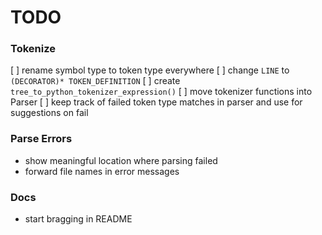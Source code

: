 # TODO

### Tokenize
[ ] rename symbol type to token type everywhere
[ ] change `LINE` to `(DECORATOR)* TOKEN_DEFINITION`
[ ] create `tree_to_python_tokenizer_expression()`
[ ] move tokenizer functions into Parser
[ ] keep track of failed token type matches in parser and use for suggestions on fail

### Parse Errors
- show meaningful location where parsing failed
- forward file names in error messages

### Docs
- start bragging in README
